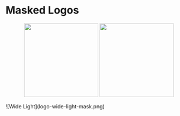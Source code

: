 # Masked Logos

<p >
  <div align="center" >
 <img width="200" height="200" src="https://github.com/Kanishk-K-U/style-guidelines/blob/master/logos/masked%20logos/logo-light-mask.png">
 <img width="200" height="200" src="https://github.com/Kanishk-K-U/style-guidelines/blob/master/logos/masked%20logos/logo-dark-mask.png">
    </div>
</p>
![Wide Light](logo-wide-light-mask.png)
